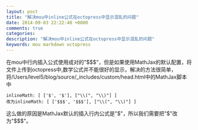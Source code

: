 ```yaml
---
layout: post
title: "解决mou中inline公式在octopress中显示混乱的问题"
date: 2014-09-03 22:22:48 +0800
comments: true
categories:
description: "解决mou中inline公式在octopress中显示混乱的问题" 
keywords: mou markdown octopress
---
```

在mou中行内插入公式使用成对的"$$$"，但是如果使用MathJax的默认配置，将文件上传到octopress中,数学公式并不能很好的显示，<!--more-->解决的方法很简单，将/Users/level5/blog/source/_includes/custom/head.html中的MathJax脚本中

	inlineMath: [ ['$', '$'], ["\\(", "\\)"] ]
	改为inlineMath: [ ['$$$', '$$$'], ["\\(", "\\)"] ]
	
这么做的原因是MathJax默认的插入行内公式是"$"，所以我们需要把"$"改为"$$$"。
	